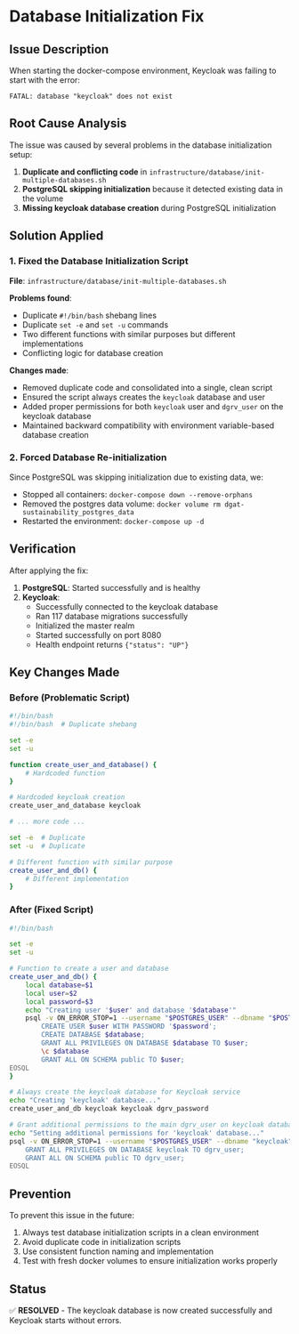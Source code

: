 # Database Initialization Fix

## Issue Description
When starting the docker-compose environment, Keycloak was failing to start with the error:
```
FATAL: database "keycloak" does not exist
```

## Root Cause Analysis
The issue was caused by several problems in the database initialization setup:

1. **Duplicate and conflicting code** in `infrastructure/database/init-multiple-databases.sh`
2. **PostgreSQL skipping initialization** because it detected existing data in the volume
3. **Missing keycloak database creation** during PostgreSQL initialization

## Solution Applied

### 1. Fixed the Database Initialization Script
**File**: `infrastructure/database/init-multiple-databases.sh`

**Problems found**:
- Duplicate `#!/bin/bash` shebang lines
- Duplicate `set -e` and `set -u` commands
- Two different functions with similar purposes but different implementations
- Conflicting logic for database creation

**Changes made**:
- Removed duplicate code and consolidated into a single, clean script
- Ensured the script always creates the `keycloak` database and user
- Added proper permissions for both `keycloak` user and `dgrv_user` on the keycloak database
- Maintained backward compatibility with environment variable-based database creation

### 2. Forced Database Re-initialization
Since PostgreSQL was skipping initialization due to existing data, we:
- Stopped all containers: `docker-compose down --remove-orphans`
- Removed the postgres data volume: `docker volume rm dgat-sustainability_postgres_data`
- Restarted the environment: `docker-compose up -d`

## Verification
After applying the fix:

1. **PostgreSQL**: Started successfully and is healthy
2. **Keycloak**: 
   - Successfully connected to the keycloak database
   - Ran 117 database migrations successfully
   - Initialized the master realm
   - Started successfully on port 8080
   - Health endpoint returns `{"status": "UP"}`

## Key Changes Made

### Before (Problematic Script)
```bash
#!/bin/bash
#!/bin/bash  # Duplicate shebang

set -e
set -u

function create_user_and_database() {
    # Hardcoded function
}

# Hardcoded keycloak creation
create_user_and_database keycloak

# ... more code ...

set -e  # Duplicate
set -u  # Duplicate

# Different function with similar purpose
create_user_and_db() {
    # Different implementation
}
```

### After (Fixed Script)
```bash
#!/bin/bash

set -e
set -u

# Function to create a user and database
create_user_and_db() {
    local database=$1
    local user=$2
    local password=$3
    echo "Creating user '$user' and database '$database'"
    psql -v ON_ERROR_STOP=1 --username "$POSTGRES_USER" --dbname "$POSTGRES_DB" <<-EOSQL
        CREATE USER $user WITH PASSWORD '$password';
        CREATE DATABASE $database;
        GRANT ALL PRIVILEGES ON DATABASE $database TO $user;
        \c $database
        GRANT ALL ON SCHEMA public TO $user;
EOSQL
}

# Always create the keycloak database for Keycloak service
echo "Creating 'keycloak' database..."
create_user_and_db keycloak keycloak dgrv_password

# Grant additional permissions to the main dgrv_user on keycloak database
echo "Setting additional permissions for 'keycloak' database..."
psql -v ON_ERROR_STOP=1 --username "$POSTGRES_USER" --dbname "keycloak" <<-EOSQL
    GRANT ALL PRIVILEGES ON DATABASE keycloak TO dgrv_user;
    GRANT ALL ON SCHEMA public TO dgrv_user;
EOSQL
```

## Prevention
To prevent this issue in the future:
1. Always test database initialization scripts in a clean environment
2. Avoid duplicate code in initialization scripts
3. Use consistent function naming and implementation
4. Test with fresh docker volumes to ensure initialization works properly

## Status
✅ **RESOLVED** - The keycloak database is now created successfully and Keycloak starts without errors.